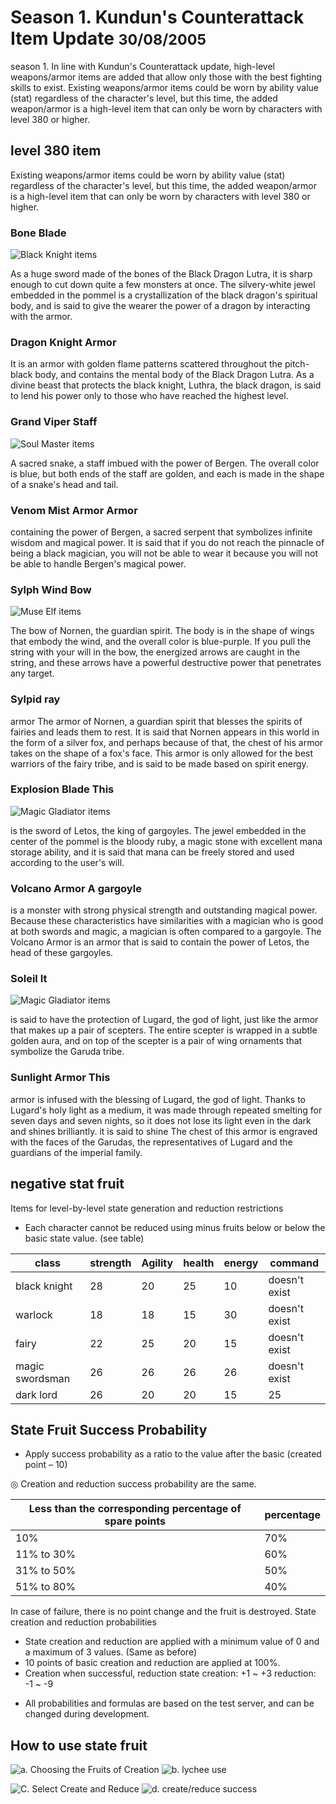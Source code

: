 # Season 1. Kundun's Counterattack Item Update <small>30/08/2005</small>

season 1. In line with Kundun's Counterattack update, high-level weapons/armor items are added that allow only those with the best fighting skills to exist. Existing weapons/armor items could be worn by ability value (stat) regardless of the character's level, but this time, the added weapon/armor is a high-level item that can only be worn by characters with level 380 or higher.

## level 380 item

Existing weapons/armor items could be worn by ability value (stat) regardless of the character's level, but this time, the added weapon/armor is a high-level item that can only be worn by characters with level 380 or higher.

### Bone Blade

![Black Knight items](./img/shot58_a.jpg?mdFloat=right&mdWidth=166px)

As a huge sword made of the bones of the Black Dragon Lutra, it is sharp enough to cut down quite a few monsters at once. The silvery-white jewel embedded in the pommel is a crystallization of the black dragon's spiritual body, and is said to give the wearer the power of a dragon by interacting with the armor.

### Dragon Knight Armor

It is an armor with golden flame patterns scattered throughout the pitch-black body, and contains the mental body of the Black Dragon Lutra. As a divine beast that protects the black knight, Luthra, the black dragon, is said to lend his power only to those who have reached the highest level.

### Grand Viper Staff

![Soul Master items](./img/shot58_b.jpg?mdFloat=right&mdWidth=166px)

A sacred snake, a staff imbued with the power of Bergen. The overall color is blue, but both ends of the staff are golden, and each is made in the shape of a snake's head and tail.

### Venom Mist Armor Armor

containing the power of Bergen, a sacred serpent that symbolizes infinite wisdom and magical power. It is said that if you do not reach the pinnacle of being a black magician, you will not be able to wear it because you will not be able to handle Bergen's magical power.

### Sylph Wind Bow

![Muse Elf items](./img/shot58_c.jpg?mdFloat=right&mdWidth=166px)

The bow of Nornen, the guardian spirit. The body is in the shape of wings that embody the wind, and the overall color is blue-purple. If you pull the string with your will in the bow, the energized arrows are caught in the string, and these arrows have a powerful destructive power that penetrates any target.

### Sylpid ray

armor The armor of Nornen, a guardian spirit that blesses the spirits of fairies and leads them to rest. It is said that Nornen appears in this world in the form of a silver fox, and perhaps because of that, the chest of his armor takes on the shape of a fox's face. This armor is only allowed for the best warriors of the fairy tribe, and is said to be made based on spirit energy.

### Explosion Blade This

![Magic Gladiator items](./img/shot58_d.jpg?mdFloat=right&mdWidth=166px)

is the sword of Letos, the king of gargoyles. The jewel embedded in the center of the pommel is the bloody ruby, a magic stone with excellent mana storage ability, and it is said that mana can be freely stored and used according to the user's will.

### Volcano Armor A gargoyle

is a monster with strong physical strength and outstanding magical power. Because these characteristics have similarities with a magician who is good at both swords and magic, a magician is often compared to a gargoyle. The Volcano Armor is an armor that is said to contain the power of Letos, the head of these gargoyles.

### Soleil It

![Magic Gladiator items](./img/shot58_e.jpg?mdFloat=right&mdWidth=166px)

is said to have the protection of Lugard, the god of light, just like the armor that makes up a pair of scepters. The entire scepter is wrapped in a subtle golden aura, and on top of the scepter is a pair of wing ornaments that symbolize the Garuda tribe.

### Sunlight Armor This

armor is infused with the blessing of Lugard, the god of light. Thanks to Lugard's holy light as a medium, it was made through repeated smelting for seven days and seven nights, so it does not lose its light even in the dark and shines brilliantly. it is said to shine The chest of this armor is engraved with the faces of the Garudas, the representatives of Lugard and the guardians of the imperial family.

## negative stat fruit

Items for level-by-level state generation and reduction restrictions

- Each character cannot be reduced using minus fruits below or below the basic state value. (see table)

| class           | strength | Agility | health | energy | command       |
| --------------- | -------- | ------- | ------ | ------ | ------------- |
| black knight    | 28       | 20      | 25     | 10     | doesn't exist |
| warlock         | 18       | 18      | 15     | 30     | doesn't exist |
| fairy           | 22       | 25      | 20     | 15     | doesn't exist |
| magic swordsman | 26       | 26      | 26     | 26     | doesn't exist |
| dark lord       | 26       | 20      | 20     | 15     | 25            |

## State Fruit Success Probability

- Apply success probability as a ratio to the value after the basic (created point – 10)

◎ Creation and reduction success probability are the same.

| Less than the corresponding percentage of spare points | percentage |
| ------------------------------------------------------ | ---------- |
| 10%                                                    | 70%        |
| 11% to 30%                                             | 60%        |
| 31% to 50%                                             | 50%        |
| 51% to 80%                                             | 40%        |

In case of failure, there is no point change and the fruit is destroyed.
State creation and reduction probabilities

- State creation and reduction are applied with a minimum value of 0 and a maximum of 3 values. (Same as before)
- 10 points of basic creation and reduction are applied at 100%.
- Creation when successful, reduction state creation: +1 ~ +3 reduction: -1 ~ -9

* All probabilities and formulas are based on the test server, and can be changed during development.

## How to use state fruit

![](./img/shot58_f.jpg?mdWidth=250px "a. Choosing the Fruits of Creation")
![](./img/shot58_g.jpg?mdWidth=250px "b. lychee use")

![](./img/shot58_h.jpg?mdWidth=250px "C. Select Create and Reduce")
![](./img/shot58_i.jpg?mdWidth=250px "d. create/reduce success")
